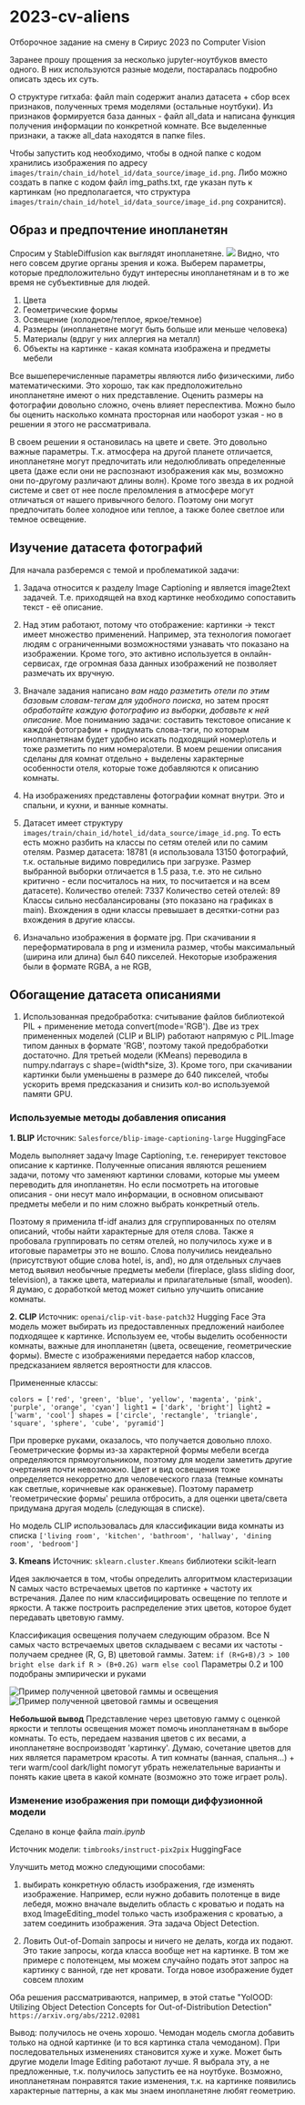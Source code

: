 # 2023-cv-aliens
Отборочное задание на смену в Сириус 2023 по Computer Vision

Заранее прошу прощения за несколько jupyter-ноутбуков вместо одного. В них используются разные модели, постаралась подробно описать здесь их суть.

О структуре гитхаба: файл main содержит анализ датасета + сбор всех признаков, полученных тремя моделями (остальные ноутбуки). Из признаков формируется база данных - файл all_data и написана функция получения информации по конкретной комнате.
Все выделенные признаки, а также all_data находятся в папке files.

Чтобы запустить код необходимо, чтобы в одной папке с кодом хранились изображения по адресу `images/train/chain_id/hotel_id/data_source/image_id.png`. Либо можно создать в папке с кодом файл img_paths.txt, где указан путь к картинкам (но предполагается, что структура `images/train/chain_id/hotel_id/data_source/image_id.png` сохранится).

## Образ и предпочтение инопланетян ##
Спросим у StableDiffusion как выглядят инопланетяне.
![](pics/alien.png)
Видно, что него совсем другие органы зрения и кожа. Выберем параметры, которые предположительно будут интересны инопланетянам и в то же время не субъективные для людей.

1) Цвета
2) Геометрические формы
3) Освещение (холодное/теплое, яркое/темное)
4) Размеры (инопланетяне могут быть больше или меньше человека)
5) Материалы (вдруг у них аллергия на металл)
6) Объекты на картинке - какая комната изображена и предметы мебели

Все вышеперечисленные параметры являются либо физическими, либо математическими. Это хорошо, так как предположительно инопланетяне имеют о них представление.
Оценить размеры на фотографии довольно сложно, очень влияет переспектива. Можно было бы оценить насколько комната просторная или наоборот узкая - но в решении я этого не рассматривала.

В своем решении я остановилась на цвете и свете. Это довольно важные параметры. Т.к. атмосфера на другой планете отличается, инопланетяне могут предпочитать или недолюбливать определенные цвета (даже если они не распознают изображения как мы, возможно они по-другому различают длины волн). Кроме того звезда в их родной системе и свет от нее после преломления в атмосфере могут отличаться от нашего привычного белого. Поэтому они могут предпочитать более холодное или теплое, а также более светлое или темное освещение.


## Изучение датасета фотографий ##
Для начала разберемся с темой и проблематикой задачи:

1) Задача относится к разделу Image Captioning и является image2text задачей. Т.е. приходящей на вход картинке необходимо сопоставить текст - её описание.

2) Над этим работают, потому что отображение: картинки -> текст имеет множество применений. Например, эта технология помогает людям с ограниченными возможностями узнавать что показано на изображении. Кроме того, это активно используется в онлайн-сервисах, где огромная база данных изображений не позволяет размечать их вручную.

3) Вначале задания написано *вам надо разметить отели по этим базовым словам-тегам для удобного поиска*, но затем просят *обработайте каждую фотографию из выборки, добавьте к ней описание.* Мое пониманию задачи: составить текстовое описание к каждой фотографии + придумать слова-тэги, по которым инопланетянам будет удобно искать подходящий номер\отель и тоже разметить по ним номера\отели. В моем решении описания сделаны для комнат отдельно + выделены характерные особенности отеля, которые тоже добавляются к описанию комнаты. 

4) На изображениях представлены фотографии комнат внутри. Это и спальни, и кухни, и ванные комнаты.

5) Датасет имеет структуру `images/train/chain_id/hotel_id/data_source/image_id.png`. То есть есть можно разбить на классы по сетям отелей или по самим отелям. Размер датасета: 18781 (я использовала 13150 фотографий, т.к. остальные видимо повредились при загрузке. Размер выбранной выборки отличается в 1.5 раза, т.е. это не сильно критично - если посчиталось на них, то посчитается и на всем датасете).
   Количество отелей:  7337
   Количество сетей отелей:  89
Классы сильно несбалансированы (это показано на графиках в main). Вхождения в одни классы превышает в десятки-сотни раз вхождения в другие классы.

6) Изначально изображения в формате jpg. При скачивании я переформатировала в png и изменила размер, чтобы максимальный (ширина или длина) был 640 пикселей. Некоторые изображения были в формате RGBA, а не RGB, 


## Обогащение датасета описаниями ##

1) Использованная предобработка: считывание файлов библиотекой PIL + применение метода convert(mode='RGB'). Две из трех примененных моделей (CLIP и BLIP) работают напрямую с PIL.Image типом данных в формате 'RGB', поэтому такой предобработки достаточно. Для третьей модели (KMeans) переводила в numpy.ndarrays c shape=(width*size, 3). Кроме того, при скачивании картинки были уменьшены в размере до 640 пикселей, чтобы ускорить время предсказания и снизить кол-во используемой памяти GPU.


### Используемые методы добавления описания ###

**1. BLIP** 
Источник: `Salesforce/blip-image-captioning-large` HuggingFace

Модель выполняет задачу Image Captioning, т.е. генерирует текстовое описание к картинке. Полученные описания являются решением задачи, потому что заменяют картинки словами, которые мы умеем переводить для инопланетян. Но если посмотреть на итоговые описания - они несут мало информации, в основном описывают предметы мебели и по ним сложно выбрать конкретный отель.

Поэтому я применила tf-idf анализ для сгруппированных по отелям описаний, чтобы найти характерные для отеля слова. Также я пробовала группировать по сетям отелей, но получилось хуже и в итоговые параметры это не вошло. Слова получились неидеально (присутствуют общие слова hotel, is, and), но для отдельных случаев метод выявил необычные предметы мебели (fireplace, glass sliding door, television), а также цвета, материалы и прилагательные (small, wooden). Я думаю, с доработкой метод может сильно улучшить описание комнаты.

**2. CLIP**
Источник: `openai/clip-vit-base-patch32` Hugging Face
Эта модель может выбирать из предоставленных предложений наиболее подходящее к картинке. Используем ее, чтобы выделить особенности комнаты, важные для инопланетян (цвета, освещение, геометрические формы). Вместе с изображениями передается набор классов, предсказанием является вероятности для классов.

Примененные классы: 

`colors = ['red', 'green', 'blue', 'yellow', 'magenta', 'pink', 'purple', 'orange', 'cyan']
light1 = ['dark', 'bright']
light2 = ['warm', 'cool']
shapes = ['circle', 'rectangle', 'triangle', 'square', 'sphere', 'cube', 'pyramid']`

При проверке руками, оказалось, что получается довольно плохо. Геометрические формы из-за характерной формы мебели всегда определяются прямоугольником, поэтому для модели заметить другие очертания почти невозможно. Цвет и вид освещения тоже определяется некорретно для человеческого глаза (темные комнаты как светлые, коричневые как оранжевые).
Поэтому параметр 'геометрические формы' решила отбросить, а для оценки цвета/света придумана другая модель (следующая в списке).

Но модель CLIP использовалась для классификации вида комнаты из списка
`['living room', 'kitchen', 'bathroom', 'hallway', 'dining room', 'bedroom']`

**3. Kmeans**
Источник: `sklearn.cluster.Kmeans` библиотеки scikit-learn

Идея заключается в том, чтобы определить алгоритмом кластеризации N самых часто встречаемых цветов по картинке + частоту их встречания. Далее по ним классифицировать освещение по теплоте и яркости. А также построить распределение этих цветов, которое будет передавать цветовую гамму. 

Классификация освещения получаем следующим образом. Все N самых часто встречаемых цветов складываем с весами их частоты - получаем среднее (R, G, B) цветовой гаммы. Затем:
`if (R+G+B)/3 > 100 bright else dark`
`if R > (B+0.2G) warm else cool`
Параметры 0.2 и 100 подобраны эмпирически и руками

![Пример полученной цветовой гаммы и освещения](pics/Kmeans_example.png)
![Пример полученной цветовой гаммы и освещения](pics/Kmeans_example1.png)

**Небольшой вывод**
Представление через цветовую гамму с оценкой яркости и теплоты освещения может помочь инопланетянам в выборе комнаты. То есть, передаем названия цветов с их весами, а инопланетяне воспроизводят 'картинку'. Думаю, сочетание цветов для них является параметром красоты. А тип комнаты (ванная, спальня...) + теги warm/cool dark/light помогут убрать нежелательные варианты и понять какие цвета в какой комнате (возможно это тоже играет роль).

### Изменение изображения при помощи диффузионной модели ###
Сделано в конце файла *main.ipynb*

Источник модели: `timbrooks/instruct-pix2pix` HuggingFace

Улучшить метод можно следующими способами:
1) выбирать конкретную область изображения, где изменять изображение. Например, если нужно добавить полотенце в виде лебедя, можно вначале выделить область с кроватью и подать на вход ImageEditing_model только часть изображения с кроватью, а затем соединить изображения. Эта задача Object Detection.

2) Ловить Out-of-Domain запросы и ничего не делать, когда их подают. Это такие запросы, когда класса вообще нет на картинке. В том же примере с полотенцем, мы можем случайно подать этот запрос на картинку с ванной, где нет кровати. Тогда новое изображение будет совсем плохим

Оба решения рассматриваются, например, в этой статье "YolOOD: Utilizing Object Detection Concepts for Out-of-Distribution Detection" `https://arxiv.org/abs/2212.02081`

Вывод: получилось не очень хорошо. Чемодан модель смогла добавить только на одной картинке (и то вся картинка стала чемоданом). При последовательных изменениях становится хуже и хуже. Может быть другие модели Image Editing работают лучше. Я выбрала эту, а не предложенные, т.к. получилось запустить ее на ноутбуке. Возможно, инопланетянам понравятся такие изменения, т.к. на картинке появились характерные паттерны, а как мы знаем инопланетяне любят геометрию.

